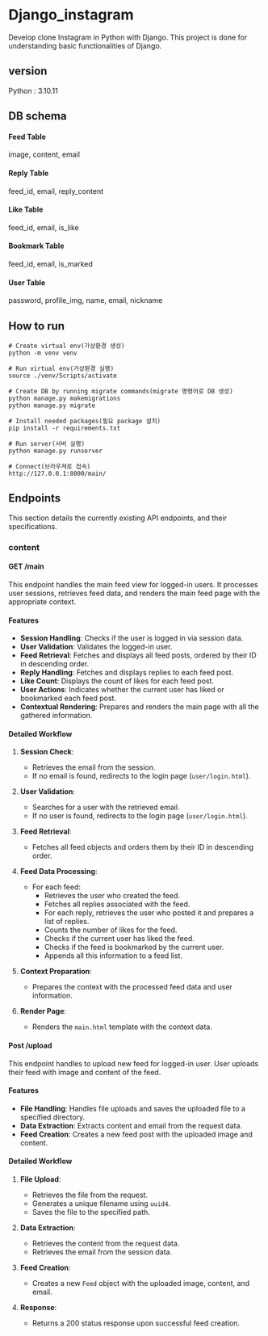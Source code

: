 # Django_instagram
Develop clone Instagram in Python with Django.
This project is done for understanding basic functionalities of Django.
## version
Python : 3.10.11

## DB schema

#### Feed Table 
image, content, email


#### Reply Table 
feed_id, email, reply_content


#### Like Table 
feed_id, email, is_like


#### Bookmark Table
feed_id, email, is_marked


#### User Table
password, profile_img, name, email, nickname

## How to run
    # Create virtual env(가상환경 생성) 
    python -m venv venv

    # Run virtual env(가상환경 실행)
    source ./venv/Scripts/activate
    
    # Create DB by running migrate commands(migrate 명령어로 DB 생성)
    python manage.py makemigrations
    python manage.py migrate

    # Install needed packages(필요 package 설치)
    pip install -r requirements.txt
    
    # Run server(서버 실행)
    python manage.py runserver
    
    # Connect(브라우져로 접속)
    http://127.0.0.1:8000/main/

## Endpoints
This section details the currently existing API endpoints, and their specifications.   
### content
#### GET /main
This endpoint handles the main feed view for logged-in users. It processes user sessions, retrieves feed data, and renders the main feed page with the appropriate context.

#### Features
- **Session Handling**: Checks if the user is logged in via session data.
- **User Validation**: Validates the logged-in user.
- **Feed Retrieval**: Fetches and displays all feed posts, ordered by their ID in descending order.
- **Reply Handling**: Fetches and displays replies to each feed post.
- **Like Count**: Displays the count of likes for each feed post.
- **User Actions**: Indicates whether the current user has liked or bookmarked each feed post.
- **Contextual Rendering**: Prepares and renders the main page with all the gathered information.

#### Detailed Workflow

1. **Session Check**:
    - Retrieves the email from the session.
    - If no email is found, redirects to the login page (`user/login.html`).

2. **User Validation**:
    - Searches for a user with the retrieved email.
    - If no user is found, redirects to the login page (`user/login.html`).

3. **Feed Retrieval**:
    - Fetches all feed objects and orders them by their ID in descending order.

4. **Feed Data Processing**:
    - For each feed:
        - Retrieves the user who created the feed.
        - Fetches all replies associated with the feed.
        - For each reply, retrieves the user who posted it and prepares a list of replies.
        - Counts the number of likes for the feed.
        - Checks if the current user has liked the feed.
        - Checks if the feed is bookmarked by the current user.
        - Appends all this information to a feed list.

5. **Context Preparation**:
    - Prepares the context with the processed feed data and user information.

6. **Render Page**:
    - Renders the `main.html` template with the context data.
  
#### Post /upload
This endpoint handles to upload new feed for logged-in user. User uploads their feed with image and content of the feed.

#### Features

- **File Handling**: Handles file uploads and saves the uploaded file to a specified directory.
- **Data Extraction**: Extracts content and email from the request data.
- **Feed Creation**: Creates a new feed post with the uploaded image and content.

#### Detailed Workflow

1. **File Upload**:
    - Retrieves the file from the request.
    - Generates a unique filename using `uuid4`.
    - Saves the file to the specified path.

2. **Data Extraction**:
    - Retrieves the content from the request data.
    - Retrieves the email from the session data.

3. **Feed Creation**:
    - Creates a new `Feed` object with the uploaded image, content, and email.

4. **Response**:
    - Returns a 200 status response upon successful feed creation.


        
